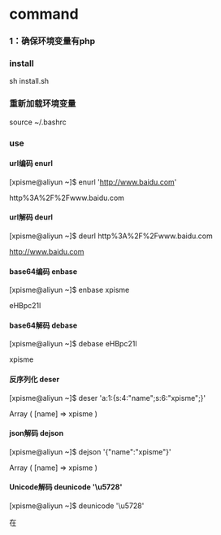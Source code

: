 # command
### 1：确保环境变量有php
### install
sh install.sh
### 重新加载环境变量
source ~/.bashrc
### use
#### url编码 enurl
[xpisme@aliyun ~]$ enurl 'http://www.baidu.com'

http%3A%2F%2Fwww.baidu.com
#### url解码 deurl
[xpisme@aliyun ~]$ deurl http%3A%2F%2Fwww.baidu.com

http://www.baidu.com

#### base64编码 enbase
[xpisme@aliyun ~]$ enbase xpisme

eHBpc21l
#### base64解码 debase
[xpisme@aliyun ~]$ debase eHBpc21l

xpisme

#### 反序列化 deser
[xpisme@aliyun ~]$ deser 'a:1:{s:4:"name";s:6:"xpisme";}'

Array
(
    [name] => xpisme
)

#### json解码 dejson
[xpisme@aliyun ~]$ dejson '{"name":"xpisme"}'

Array
(
    [name] => xpisme
)

#### Unicode解码 deunicode '\u5728'
[xpisme@aliyun ~]$ deunicode '\u5728'

在
